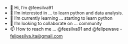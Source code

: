 - 👋 Hi, I’m @feesilva91
- 👀 I’m interested in ... to learn python and data analysis.
- 🌱 I’m currently learning ... starting to learn python
- 💞️ I’m looking to collaborate on ... community
- 📫 How to reach me ... @feesilva91 and @felipewave - felipesilva.ita@gmail.com

<!---
feesilva91/feesilva91 is a ✨ special ✨ repository because its `README.md` (this file) appears on your GitHub profile.
You can click the Preview link to take a look at your changes.
--->
